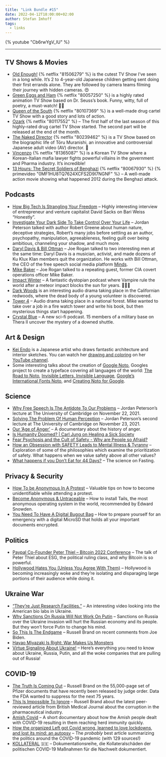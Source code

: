 ```yaml
---
title: "Link Bundle #15"
date: 2022-04-12T18:00:00+02:00
author: Stefan Imhoff
tags:
  - links
---
```


{% youtube "Cb6rwYgV_IU" %}

---

## TV Shows & Movies

- [Old Enough!](https://www.themoviedb.org/tv/106322) {% netflix "81506279" %} is the cutest TV Show I’ve seen in a long while. It’s 2 to 4-year-old Japanese children getting sent doing their first errands alone. They are followed by camera teams filming their journey with hidden cameras. 😍
- [Green Eggs and Ham](https://www.themoviedb.org/tv/86957-green-eggs-and-ham) {% netflix "80057250" %} is a highly rated animation TV Show based on Dr. Seuss’s book. Funny, witty, full of poetry, a must-watch! 🍳🍖
- [Queen of the South](https://www.themoviedb.org/tv/66676-queen-of-the-south) {% netflix "80107369" %} is a well-made drug cartel TV Show with a good story and lots of action.
- [Ozark](https://www.themoviedb.org/tv/69740-ozark) {% netflix "80117552" %} – The first half of the last season of this highly-rated drug cartel TV Show started. The second part will be released at the end of the month.
- [The Naked Director](https://www.themoviedb.org/tv/90955-the-naked-director) {% netflix "80239462" %} is a TV Show based on the biographic life of Tōru Muranishi, an innovative and controversial Japanese adult video (AV) director. 🎥
- [Vincenzo](https://www.themoviedb.org/tv/117376) {% netflix "81365087" %} is a Korean TV Show where a Korean-Italian mafia lawyer fights powerful villains in the government and Pharma industry. It’s incredible!
- [13 Hours: The Secret Soldiers of Benghazi](https://www.themoviedb.org/movie/300671-13-hours-the-secret-soldiers-of-benghazi) {% netflix "80067930" %} {% primevideo "0MF1HU8TQ7624XCFS2D9I7NGNF" %} – A well-made action movie showing what happened 2012 during the Benghazi attack.

## Podcasts

- [How Big Tech Is Strangling Your Freedom](https://www.honestlypod.com/podcast/episode/2b0f956c/how-big-tech-is-strangling-your-freedom) – Highly interesting interview of entrepreneur and venture capitalist David Sacks on Bari Weiss “Honestly”.
- [Investigate Your Dark Side To Take Control Over Your Life](https://youtu.be/hgFX-ZsOscc) – Jordan Peterson talked with author Robert Greene about human nature, deceptive strategies, Robert’s many jobs before settling as an author, psychopathy, manipulation, agreeableness, feeling guilt over being ambitious, channeling your shadow, and much more.
- [Daryl Davis & Bill Ottman](https://open.spotify.com/episode/2hM2E1WkW2QBJQV7T5ikwb) – Joe Rogan talked to two interesting men at the same time: Daryl Davis is a musician, activist, and made dozens of Ku Klux Klan members quit the organization. He works with Bill Ottman, the CEO of the free speech social media platform [Minds](https://www.minds.com/).
- [Mike Baker](https://open.spotify.com/episode/44i3nQNm6yXV9jS9FUZHI0) – Joe Rogan talked to a repeating guest, former CIA covert operations officer Mike Baker.
- [Impact Winter](https://podcasts.apple.com/podcast/impact-winter/id1610213687) – A fantastic dystopian podcast where Vampire rule the world after a meteor impact blocks the sun for years. 🧛🏻‍♀️
- [Dark Woods](https://podcasts.apple.com/podcast/dark-woods/id1592717608) is an interesting audio drama taking place in the Californian redwoods, where the dead body of a young volunteer is discovered.
- [Tower 4](https://podcasts.apple.com/podcast/tower-4/id1533736348) – Audio drama taking place in a national forest. Mike wanted to take over a job in a fire watch tower and write his book, but then mysterious things start happening.
- [Crystal Blue](https://podcasts.apple.com/podcast/crystal-blue/id1599396190) – A new sci-fi podcast. 15 members of a military base on Thera II uncover the mystery of a downed shuttle.

## Art & Design

- [Kei Endo](https://keiendo.jp/) is a Japanese artist who draws fantastic architecture and interior sketches. You can watch her [drawing and coloring](https://youtu.be/g69u3SwtibI) on her [YouTube channel](https://www.youtube.com/channel/UC8WC2FHHgmh0ZMjndSAywFw).
- Some interesting talks about the creation of [Google Noto](https://fonts.google.com/noto), Googles project to create a typeface covering all languages of the world: [The Road to Noto](https://youtu.be/HHIFL7DxOP0), [Invisible Letters, Invisible Language](https://youtu.be/PcS_mE5dDCw), [Google’s International Fonts Noto](https://youtu.be/AAzvk9HSi84), and [Creating Noto for Google](https://youtu.be/16_NYHUZ1kM).

## Science

- [Why Free Speech Is The Antidote To Our Problems](https://youtu.be/Twc6T19tap4) – Jordan Peterson’s lecture at The University of Cambridge on November 22, 2021.
- [Solving The Problem Of Human Perception](https://youtu.be/5HgSnS-z4JU) – Jordan Peterson’s second lecture at The University of Cambridge on November 23, 2021.
- [Our ’Age of Anger’](https://youtu.be/xZiV5WBygQs) – A documentary about the history of anger.
- [Is Humanity Doomed? | Carl Jung on Healing a Sick Society](https://youtu.be/dlPXaa-KVsE)
- [Fear Psychosis and the Cult of Safety - Why are People so Afraid?](https://youtu.be/wIl39KKrmmo)
- [How an Obsession with SAFETY Leads to Mental Illness & Tyranny](https://odysee.com/how-an-obsession-with-safety-leads-to:b333a55532cdd336aebb095142a4b82a3fccfaf2) – Exploration of some of the philosophies which examine the prioritization of safety. What happens when we value safety above all other values?
- [What happens if you Don’t Eat for 44 Days?](https://youtu.be/pfgM6nfWU) – The science on Fasting.

## Privacy & Security

- [How To be Anonymous In A Protest](https://youtu.be/vMJH-UJyENs) – Valuable tips on how to become unidentifiable while attending a protest.
- [Become Anonymous & Untraceable](https://youtu.be/XwJpf5kICeg) – How to install Tails, the most anonymous operating system in the world, recommended by Edward Snowden.
- [You Need To Have A Digital Bugout Bag](https://youtu.be/qqboMMBOJRE) – How to prepare yourself for an emergency with a digital MicroSD that holds all your important documents encrypted.

## Politics

- [Paypal Co-Founder Peter Thiel – Bitcoin 2022 Conference](https://youtu.be/ko6K82pXcPA) – The talk of Peter Thiel about ESG, the political ruling class, and why Bitcoin is so powerful.
- [Hollywood Hates You (Unless You Agree With Them)](https://youtu.be/XMFvl5CbqYU) – Hollywood is becoming increasingly woke and they’re isolating and disparaging large portions of their audience while doing it.

## Ukraine War

- [“They’re Just Research Facilities.”](https://youtu.be/rvhbFoUe4ZM) – An interesting video looking into the American bio labs in Ukraine.
- [Why Sanctions On Russia Will Not Work On Putin](https://youtu.be/eGrlrtfNhpc) – Sanctions on Russia over the Ukraine invasion will hurt the Russian economy and its people. But they won’t force Putin to change his mind.
- [So This Is The Endgame](https://youtu.be/iCfkKQiTI) – Russell Brand on recent comments from Joe Biden.
- [Hayao Miyazaki Is Right: War Makes Us Monsters](https://youtu.be/Cb6rwYgV_IU)
- [Virtue Signaling About Ukraine!](https://youtu.be/toGMjVVhkiM) – Here’s everything you need to know about Ukraine, Russia, Putin, and all the woke companies that are pulling out of Russia!

## COVID-19

- [The Truth Is Coming Out](https://youtu.be/sqD_JYAs7pU) – Russell Brand on the 55,000-page set of Pfizer documents that have recently been released by judge order. Data the FDA wanted to suppress for the next 75 years.
- [This Is Impossible To Ignore](https://youtu.be/uEoNZSLabLc) – Russell Brand about the latest peer-reviewed article from British Medical Journal about the corruption in the pharmaceutical industry.
- [Amish Covid](https://youtu.be/O1DgWYdukZU) – A short documentary about how the Amish people dealt with COVID-19 resulting in them reaching herd immunity quickly.
- [How the organized Left got Covid wrong, learned to love lockdowns, and lost its mind: an autopsy](https://thegrayzone.com/2022/03/31/left-covid-lockdowns-mind-autopsy/) – The _probably_ best article summarizing the politics around the COVID-19 pandemic (with 129 sources!)
- [KOLLATERAL](https://www.youtube.com/playlist?list=PLU2-jdr6VyjIcWbzdDdPfprL5DLA6LvZR) 🇩🇪 – Dokumentationsreihe, die Kollateralschäden der politischen COVID-19 Maßnahmen für die Nachwelt dokumentiert.

